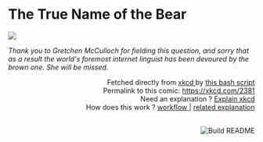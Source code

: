 # <b>The True Name of the Bear</b>

[![](https://imgs.xkcd.com/comics/the_true_name_of_the_bear.png)](https://xkcd.com/2381)

<i>Thank you to Gretchen McCulloch for fielding this question, and sorry that as a result the world&#39;s foremost internet linguist has been devoured by the brown one. She will be missed.</i>

<div align="right">
  Fetched directly from
  <a href="https://xkcd.com">
    xkcd
  </a>
  by
  <a href="https://github.com/Vanille-N/Vanille-N/blob/master/fetch">
    this bash script
  </a>
</div>
<div align="right">
  Permalink to this comic:
  <a href="https://xkcd.com/2381">
    https://xkcd.com/2381
  </a>
</div>
<div align="right">
  Need an explanation ?
  <a href="https://www.explainxkcd.com/wiki/index.php/2381">
    Explain xkcd
  </a>
</div>
<div align="right">
  How does this work ?
  <a href="https://github.com/Vanille-N/Vanille-N/blob/master/.github/workflows/build.yml">
    workflow
  </a>
  |
  <a href="https://simonwillison.net/2020/Jul/10/self-updating-profile-readme/">
    related explanation
  </a>
</div><br>

<a href="https://github.com/Vanille-N/Vanille-N/actions"><img src="https://github.com/Vanille-N/Vanille-N/workflows/Build%20README/badge.svg" align="right" alt="Build README"></a>
